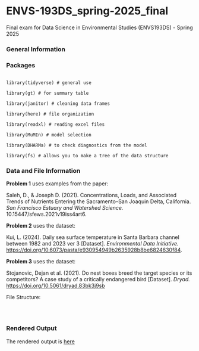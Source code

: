 # ENVS-193DS_spring-2025_final
Final exam for Data Science in Environmental Studies (ENVS193DS) - Spring 2025 


### General Information 




### Packages 

```

library(tidyverse) # general use 

library(gt) # for summary table

library(janitor) # cleaning data frames 

library(here) # file organization 

library(readxl) # reading excel files 

library(MuMIn) # model selection

library(DHARMa) # to check diagnostics from the model

library(fs) # allows you to make a tree of the data structure

```

### Data and File Information 

**Problem 1** uses examples from the paper:

Saleh, D., & Joseph D. (2021). Concentrations, Loads, and Associated Trends of Nutrients Entering the Sacramento–San Joaquin Delta, California. *San Francisco Estuary and Watershed Science.* 10.15447/sfews.2021v19iss4art6.

**Problem 2** uses the dataset:

Kui, L. (2024). Daily sea surface temperature in Santa Barbara channel between 1982 and 2023 ver 3 [Dataset]. *Environmental Data Initiative.* https://doi.org/10.6073/pasta/e930954949b2635928b8be6824630f84.

**Problem 3** uses the dataset:

Stojanovic, Dejan et al. (2021). Do nest boxes breed the target species or its competitors? A case study of a critically endangered bird [Dataset]. *Dryad.* https://doi.org/10.5061/dryad.83bk3j9sb


File Structure: 

```



```


### Rendered Output 
The rendered output is [here](https://ethan-mathews24.github.io/ENVS-193DS_spring-2025_final/code/ENVS-193DS_spring-2025_final.html)










